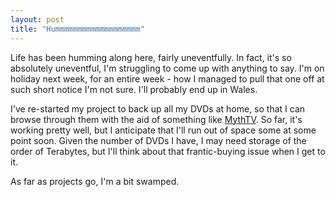 ```yaml
---
layout: post
title: "Hummmmmmmmmmmmmmmmmmm"
---
```

Life has been humming along here, fairly uneventfully. In fact, it's so
absolutely uneventful, I'm struggling to come up with anything to say. I'm on
holiday next week, for an entire week - how I managed to pull that one off at
such short notice I'm not sure. I'll probably end up in Wales.

I've re-started my project to back up all my DVDs at home, so that I can
browse through them with the aid of something like [MythTV][1]. So far, it's
working pretty well, but I anticipate that I'll run out of space some at some
point soon. Given the number of DVDs I have, I may need storage of the order
of Terabytes, but I'll think about that frantic-buying issue when I get to it.

As far as projects go, I'm a bit swamped.

   [1]: http://www.mythtv.org/
